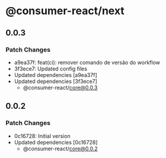# @consumer-react/next

## 0.0.3

### Patch Changes

- a9ea37f: feat(ci): remover comando de versão do workflow
- 3f3ece7: Updated config files
- Updated dependencies [a9ea37f]
- Updated dependencies [3f3ece7]
  - @consumer-react/core@0.0.3

## 0.0.2

### Patch Changes

- 0c16728: Initial version
- Updated dependencies [0c16728]
  - @consumer-react/core@0.0.2
